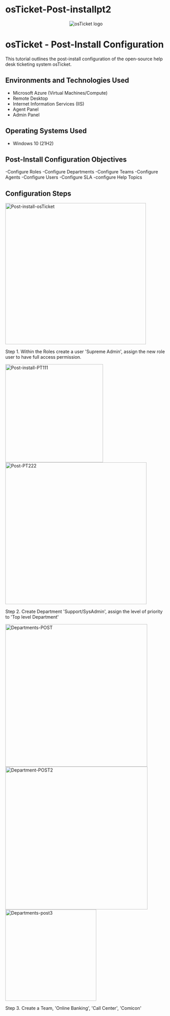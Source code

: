 # osTicket-Post-installpt2


<p align="center">
<img src="https://i.imgur.com/Clzj7Xs.png" alt="osTicket logo"/>
</p>

<h1>osTicket - Post-Install Configuration</h1>
This tutorial outlines the post-install configuration of the open-source help desk ticketing system osTicket.<br />

<h2>Environments and Technologies Used</h2>

- Microsoft Azure (Virtual Machines/Compute)
- Remote Desktop
- Internet Information Services (IIS)
- Agent Panel
- Admin Panel

<h2>Operating Systems Used </h2>

- Windows 10</b> (21H2)

<h2>Post-Install Configuration Objectives</h2>
-Configure Roles
-Configure Departments
-Configure Teams
-Configure Agents
-Configure Users
-Configure SLA
-configure Help Topics

<h2>Configuration Steps</h2>



<img width="439" alt="Post-install-osTicket" src="https://github.com/user-attachments/assets/4e5441d2-bfcf-42b0-9f2c-be26ea7acf70" />





<p>
Step 1. Within the Roles create a user 'Supreme Admin', assign the new role user to have full access permission.
</p>


<img width="305" alt="Post-install-PT111" src="https://github.com/user-attachments/assets/458e1c94-c268-4c7a-8adc-a76b6c28cbfc" />

<img width="441" alt="Post-PT222" src="https://github.com/user-attachments/assets/a6dd8e07-47d3-42e7-a475-ccbe7c808304" />


<br />

<p> Step 2. Create Department 'Support/SysAdmin', assign the level of priority to 'Top level Department' </p> 

<img width="443" alt="Departments-POST" src="https://github.com/user-attachments/assets/afe1e3b6-13c8-4657-a8ad-4014020d82b8" />

<img width="444" alt="Department-POST2" src="https://github.com/user-attachments/assets/5eb93f0b-bdea-4a73-8160-cb4a63de3aa2" />

<img width="284" alt="Departments-post3" src="https://github.com/user-attachments/assets/07818a01-7cd9-4b0d-9dc0-e59cc2b306b1" />



<p>
Step 3. Create a Team, 'Online Banking', 'Call Center', 'Comicon'
</p>
<br />



<br />

